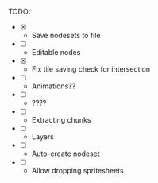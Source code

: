TODO:

- [x] - Save nodesets to file
- [ ] - Editable nodes
- [x] - Fix tile saving check for intersection
- [ ] - Animations??
- [ ] - ????
- [ ] - Extracting chunks
- [ ] - Layers
- [ ] - Auto-create nodeset
- [ ] - Allow dropping spritesheets
